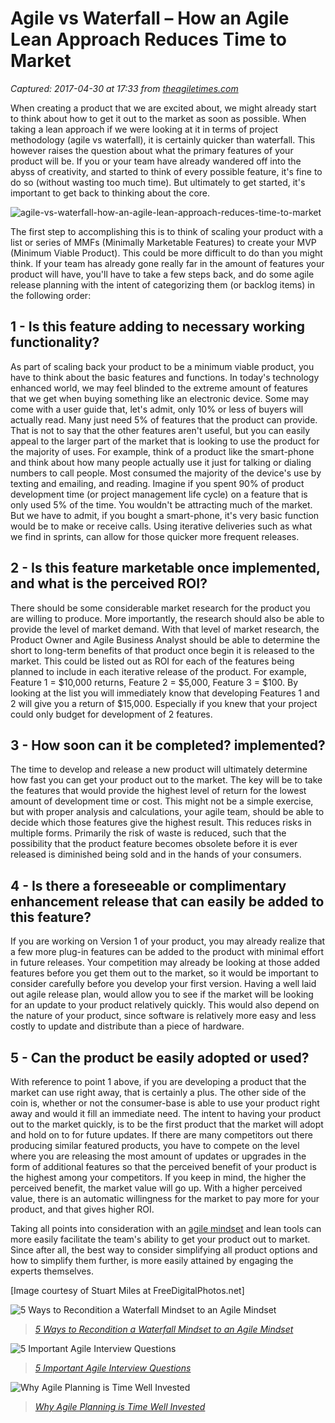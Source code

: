 # Agile vs Waterfall – How an Agile Lean Approach Reduces Time to Market

_Captured: 2017-04-30 at 17:33 from [theagiletimes.com](http://theagiletimes.com/agile-vs-waterfall-how-an-agile-lean-approach-reduces-time-to-market/)_

When creating a product that we are excited about, we might already start to think about how to get it out to the market as soon as possible. When taking a lean approach if we were looking at it in terms of project methodology (agile vs waterfall), it is certainly quicker than waterfall. This however raises the question about what the primary features of your product will be. If you or your team have already wandered off into the abyss of creativity, and started to think of every possible feature, it's fine to do so (without wasting too much time). But ultimately to get started, it's important to get back to thinking about the core.

![agile-vs-waterfall-how-an-agile-lean-approach-reduces-time-to-market](https://i2.wp.com/theagiletimes.com/wp-content/uploads/2015/07/ID-100267571.jpg?resize=150%2C150)

The first step to accomplishing this is to think of scaling your product with a list or series of MMFs (Minimally Marketable Features) to create your MVP (Minimum Viable Product). This could be more difficult to do than you might think. If your team has already gone really far in the amount of features your product will have, you'll have to take a few steps back, and do some agile release planning with the intent of categorizing them (or backlog items) in the following order:

## 1 - Is this feature adding to necessary working functionality?

As part of scaling back your product to be a minimum viable product, you have to think about the basic features and functions. In today's technology enhanced world, we may feel blinded to the extreme amount of features that we get when buying something like an electronic device. Some may come with a user guide that, let's admit, only 10% or less of buyers will actually read. Many just need 5% of features that the product can provide. That is not to say that the other features aren't useful, but you can easily appeal to the larger part of the market that is looking to use the product for the majority of uses. For example, think of a product like the smart-phone and think about how many people actually use it just for talking or dialing numbers to call people. Most consumed the majority of the device's use by texting and emailing, and reading. Imagine if you spent 90% of product development time (or project management life cycle) on a feature that is only used 5% of the time. You wouldn't be attracting much of the market. But we have to admit, if you bought a smart-phone, it's very basic function would be to make or receive calls. Using iterative deliveries such as what we find in sprints, can allow for those quicker more frequent releases.

## 2 - Is this feature marketable once implemented, and what is the perceived ROI?

There should be some considerable market research for the product you are willing to produce. More importantly, the research should also be able to provide the level of market demand. With that level of market research, the Product Owner and Agile Business Analyst should be able to determine the short to long-term benefits of that product once begin it is released to the market. This could be listed out as ROI for each of the features being planned to include in each iterative release of the product. For example, Feature 1 = $10,000 returns, Feature 2 = $5,000, Feature 3 = $100. By looking at the list you will immediately know that developing Features 1 and 2 will give you a return of $15,000. Especially if you knew that your project could only budget for development of 2 features.

## 3 - How soon can it be completed? implemented?

The time to develop and release a new product will ultimately determine how fast you can get your product out to the market. The key will be to take the features that would provide the highest level of return for the lowest amount of development time or cost. This might not be a simple exercise, but with proper analysis and calculations, your agile team, should be able to decide which those features give the highest result. This reduces risks in multiple forms. Primarily the risk of waste is reduced, such that the possibility that the product feature becomes obsolete before it is ever released is diminished being sold and in the hands of your consumers.

## 4 - Is there a foreseeable or complimentary enhancement release that can easily be added to this feature?

If you are working on Version 1 of your product, you may already realize that a few more plug-in features can be added to the product with minimal effort in future releases. Your competition may already be looking at those added features before you get them out to the market, so it would be important to consider carefully before you develop your first version. Having a well laid out agile release plan, would allow you to see if the market will be looking for an update to your product relatively quickly. This would also depend on the nature of your product, since software is relatively more easy and less costly to update and distribute than a piece of hardware.

## 5 - Can the product be easily adopted or used?

With reference to point 1 above, if you are developing a product that the market can use right away, that is certainly a plus. The other side of the coin is, whether or not the consumer-base is able to use your product right away and would it fill an immediate need. The intent to having your product out to the market quickly, is to be the first product that the market will adopt and hold on to for future updates. If there are many competitors out there producing similar featured products, you have to compete on the level where you are releasing the most amount of updates or upgrades in the form of additional features so that the perceived benefit of your product is the highest among your competitors. If you keep in mind, the higher the perceived benefit, the market value will go up. With a higher perceived value, there is an automatic willingness for the market to pay more for your product, and that gives higher ROI.

Taking all points into consideration with an [agile mindset](http://theagiletimes.com/7-virtues-of-an-agile-mindset/) and lean tools can more easily facilitate the team's ability to get your product out to market. Since after all, the best way to consider simplifying all product options and how to simplify them further, is more easily attained by engaging the experts themselves.

[Image courtesy of Stuart Miles at FreeDigitalPhotos.net]

![5 Ways to Recondition a Waterfall Mindset to an Agile Mindset](https://i0.wp.com/theagiletimes.com/wp-content/uploads/2015/07/ID-100291027-150x150.jpg?resize=350%2C200)

> _[5 Ways to Recondition a Waterfall Mindset to an Agile Mindset](http://theagiletimes.com/waterfall-mindset-to-agile-mindset/)_

![5 Important Agile Interview Questions](https://i2.wp.com/theagiletimes.com/wp-content/uploads/2015/10/ID-10066419-200x300.jpg?resize=350%2C200)

> _[5 Important Agile Interview Questions](http://theagiletimes.com/5-important-agile-interview-questions/)_

![Why Agile Planning is Time Well Invested](https://i1.wp.com/theagiletimes.com/wp-content/uploads/2015/06/coneofuncertainty-300x208.png?resize=350%2C200)

> _[Why Agile Planning is Time Well Invested](http://theagiletimes.com/why-agile-planning-is-time-well-invested/)_
